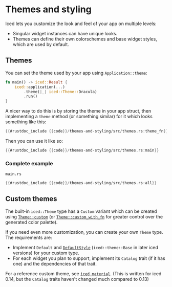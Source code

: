 # Themes and styling

Iced lets you customize the look and feel of your app on multiple levels:
- Singular widget instances can have unique looks.
- Themes can define their own colorschemes and base widget styles, which are used by default.

## Themes

You can set the theme used by your app using `Application::theme`:

```rust
fn main() -> iced::Result {
    iced::application(...)
        .theme(|_| iced::Theme::Dracula)
        .run()
}
```

A nicer way to do this is by storing the theme in your app struct, then implementing a `theme` method (or something similar) for it which looks something like this:

```rust
{{#rustdoc_include {{code}}/themes-and-styling/src/themes.rs:theme_fn}}
```

Then you can use it like so:

```rust
{{#rustdoc_include {{code}}/themes-and-styling/src/themes.rs:main}}
```

### Complete example

`main.rs`
```rust
{{#rustdoc_include {{code}}/themes-and-styling/src/themes.rs:all}}
```

## Custom themes

The built-in `iced::Theme` type has a `Custom` variant which can be created using [`Theme::custom`](https://docs.rs/iced/0.13.1/iced/enum.Theme.html#method.custom) (or [`Theme::custom_with_fn`](https://docs.rs/iced/0.13.1/iced/enum.Theme.html#method.custom_with_fn) for greater control over the generated color palette).

If you need even more customization, you can create your own `Theme` type. The requirements are:
- Implement `Default` and [`DefaultStyle`](https://docs.rs/iced/0.13.1/iced/application/trait.DefaultStyle.html) (`iced::theme::Base` in later iced versions) for your custom type.
- For each widget you plan to support, implement its `Catalog` trait (if it has one) and the dependencies of that trait.

For a reference custom theme, see [`iced_material`](https://sr.ht/~pml68/iced_material). (This is written for iced 0.14, but the `Catalog` traits haven't changed much compared to 0.13)
